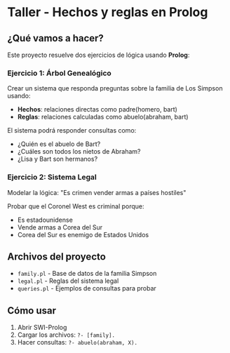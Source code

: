 # Taller - Hechos y reglas en Prolog

## ¿Qué vamos a hacer?

Este proyecto resuelve dos ejercicios de lógica usando **Prolog**:

### Ejercicio 1: Árbol Genealógico
Crear un sistema que responda preguntas sobre la familia de Los Simpson usando:
- **Hechos**: relaciones directas como padre(homero, bart)
- **Reglas**: relaciones calculadas como abuelo(abraham, bart)

El sistema podrá responder consultas como:
- ¿Quién es el abuelo de Bart?
- ¿Cuáles son todos los nietos de Abraham?
- ¿Lisa y Bart son hermanos?

### Ejercicio 2: Sistema Legal
Modelar la lógica: "Es crimen vender armas a países hostiles"

Probar que el Coronel West es criminal porque:
- Es estadounidense
- Vende armas a Corea del Sur  
- Corea del Sur es enemigo de Estados Unidos

## Archivos del proyecto
- `family.pl` - Base de datos de la familia Simpson
- `legal.pl` - Reglas del sistema legal
- `queries.pl` - Ejemplos de consultas para probar

## Cómo usar
1. Abrir SWI-Prolog
2. Cargar los archivos: `?- [family].`
3. Hacer consultas: `?- abuelo(abraham, X).`
